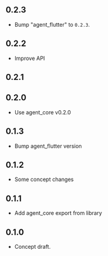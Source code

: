 ## 0.2.3

 - Bump "agent_flutter" to `0.2.3`.

## 0.2.2

 - Improve API

## 0.2.1

## 0.2.0

 - Use agent_core v0.2.0

## 0.1.3

 - Bump agent_flutter version

## 0.1.2

 - Some concept changes

## 0.1.1

 - Add agent_core export from library

## 0.1.0

- Concept draft.
